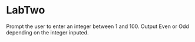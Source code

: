 # LabTwo

Prompt the user to enter an integer between 1 and 100. Output Even or Odd depending on the integer inputed.
